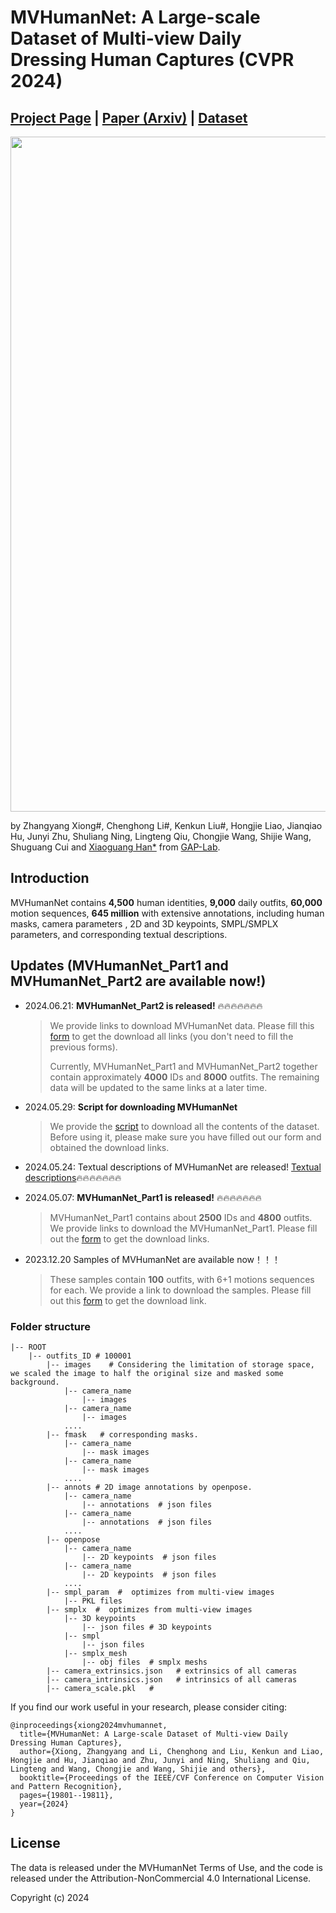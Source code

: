# MVHumanNet: A Large-scale Dataset of Multi-view Daily<br> Dressing Human Captures (CVPR 2024)
## [Project Page](https://x-zhangyang.github.io/MVHumanNet/) | [Paper (Arxiv)](https://arxiv.org/abs/2312.02963) | [Dataset](https://github.com/GAP-LAB-CUHK-SZ/MVHumanNet/)

<img src="./figures/teaser_.png" width="1080"/>

by Zhangyang Xiong#, Chenghong Li#, Kenkun Liu#, Hongjie Liao, Jianqiao Hu, Junyi Zhu, Shuliang Ning, Lingteng Qiu, Chongjie Wang, Shijie Wang, 
Shuguang Cui and [Xiaoguang Han*](https://gaplab.cuhk.edu.cn/) from [GAP-Lab](https://gaplab.cuhk.edu.cn/). 



## Introduction


MVHumanNet contains **4,500** human identities,  **9,000** daily outfits,  **60,000** motion sequences,  **645 million** with extensive annotations, including human masks, camera parameters , 2D and 3D keypoints, SMPL/SMPLX parameters, and corresponding textual descriptions.

## Updates (MVHumanNet_Part1 and MVHumanNet_Part2 are available now!)

- 2024.06.21: **MVHumanNet_Part2 is released!** :fire::fire::fire::fire::fire::fire::fire:
  > We provide links to download MVHumanNet data. Please fill this [form](https://forms.gle/a4DXEyoFcQEHoRjx7) to get the download all links (you don't need to fill the previous forms).
  > 
  > Currently, MVHumanNet_Part1 and MVHumanNet_Part2 together contain approximately **4000** IDs and **8000** outfits. The remaining data will be updated to the same links at a later time.
  

- 2024.05.29: **Script for downloading MVHumanNet**
  > We provide the [script](https://github.com/GAP-LAB-CUHK-SZ/MVHumanNet/blob/main/download_tool_mvhuman.py) to download all the contents of the dataset. Before using it, please make sure you have filled out our form and obtained the download links.

- 2024.05.24: Textual descriptions of MVHumanNet are released! [Textual descriptions](https://github.com/GAP-LAB-CUHK-SZ/MVHumanNet/tree/main/textual_description):fire::fire::fire::fire::fire::fire::fire:

- 2024.05.07: **MVHumanNet_Part1 is released!** :fire::fire::fire::fire::fire::fire::fire:
  > MVHumanNet_Part1 contains about **2500** IDs and **4800** outfits.
  > We provide links to download the MVHumanNet_Part1. Please fill out the [form](https://docs.google.com/forms/d/1pN5JoMj9HgvVrWY_U4mJlmoQHXLPRHwVa6PRlAhLRDs) to get the download links.
  

- 2023.12.20 Samples of MVHumanNet are available now！！！
  > These samples contain **100** outfits, with 6+1 motions sequences for each. 
  > We provide a link to download the samples. Please fill out this [form](https://docs.google.com/forms/d/e/1FAIpQLSeI5ywaBKgbmIBajuXGyo_u8F3nJIANMFww9tr9f0ylecSUuw/viewform?usp=sf_link) to get the download link.



### Folder structure 
```
|-- ROOT
    |-- outfits_ID # 100001
        |-- images    # Considering the limitation of storage space, we scaled the image to half the original size and masked some background.
            |-- camera_name
                |-- images  
            |-- camera_name
                |-- images
            ....
        |-- fmask   # corresponding masks.
            |-- camera_name
                |-- mask images 
            |-- camera_name
                |-- mask images 
            ....
        |-- annots # 2D image annotations by openpose.
            |-- camera_name
                |-- annotations  # json files
            |-- camera_name
                |-- annotations  # json files
            ....
        |-- openpose
            |-- camera_name
                |-- 2D keypoints  # json files
            |-- camera_name
                |-- 2D keypoints  # json files
            ....
        |-- smpl_param  #  optimizes from multi-view images
            |-- PKL files
        |-- smplx  #  optimizes from multi-view images
            |-- 3D keypoints
                |-- json files # 3D keypoints
            |-- smpl
                |-- json files 
            |-- smplx_mesh  
                |-- obj files  # smplx meshs
        |-- camera_extrinsics.json   # extrinsics of all cameras
        |-- camera_intrinsics.json   # intrinsics of all cameras
        |-- camera_scale.pkl   #       

```



If you find our work useful in your research, please consider citing:
```
@inproceedings{xiong2024mvhumannet,
  title={MVHumanNet: A Large-scale Dataset of Multi-view Daily Dressing Human Captures},
  author={Xiong, Zhangyang and Li, Chenghong and Liu, Kenkun and Liao, Hongjie and Hu, Jianqiao and Zhu, Junyi and Ning, Shuliang and Qiu, Lingteng and Wang, Chongjie and Wang, Shijie and others},
  booktitle={Proceedings of the IEEE/CVF Conference on Computer Vision and Pattern Recognition},
  pages={19801--19811},
  year={2024}
}
```



## License

The data is released under the MVHumanNet Terms of Use, and the code is released under the Attribution-NonCommercial 4.0 International License.

Copyright (c) 2024




